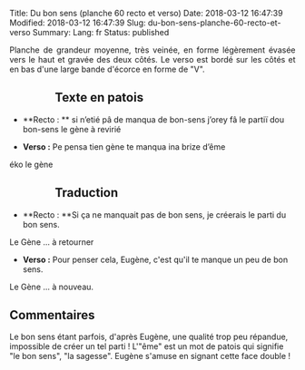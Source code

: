 Title: Du bon sens (planche 60 recto et verso)
Date: 2018-03-12 16:47:39
Modified: 2018-03-12 16:47:39
Slug: du-bon-sens-planche-60-recto-et-verso
Summary: 
Lang: fr
Status: published

<p style="text-align:justify;">Planche de grandeur moyenne, très veinée, en forme légèrement évasée vers le haut et gravée des deux côtés.  Le verso est bordé sur les côtés et en bas d'une large bande d'écorce en forme de "V".</p>

<figure class="image-block" style="float: left;">
  <img alt="" src="{static}/images/planche_60_recto.png">
  <figcaption style="max-width: 278px"></figcaption>
</figure>

## Texte en patois


- **Recto : ** si  n’etié  pâ  de  manqua  de  bon-sens  j’orey  fâ  le  partiï  dou  bon-sens     le gène       à revirié

- **Verso :** Pe  pensa  tien  gène  te  manqua  ina  brize  d’ême

éko   le gène

<figure class="image-block" style="float: left;">
  <img alt="" src="{static}/images/planche_60_verso.png">
  <figcaption style="max-width: 316px"></figcaption>
</figure>


## Traduction
-  **Recto : **Si ça ne manquait pas de bon sens, je créerais le parti du bon sens.


Le Gène   ...    à retourner

- **Verso :** Pour penser cela, Eugène, c'est qu'il te manque un peu de bon sens.



Le Gène  ...  à nouveau.

## Commentaires
Le bon sens étant parfois, d'après Eugène, une qualité trop peu répandue,  impossible de créer un tel parti !
 L'"ême" est un mot de patois qui signifie "le bon sens", "la sagesse".
 Eugène s'amuse en signant cette face double !

